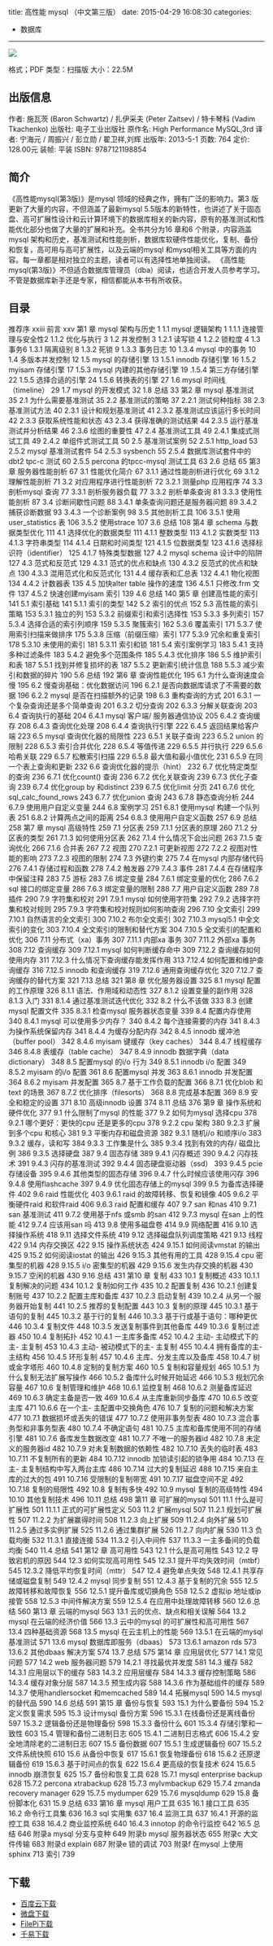 title: 高性能 mysql （中文第三版）
date: 2015-04-29 16:08:30
categories:
  - 数据库
---

![](http://img4.douban.com/lpic/s27783358.jpg)

格式；PDF
类型：扫描版
大小：22.5M

<!--more-->

## 出版信息 ##

作者: 施瓦茨 (Baron Schwartz) / 扎伊采夫 (Peter Zaitsev) / 特卡琴科 (Vadim Tkachenko) 
出版社: 电子工业出版社
原作名: High Performance MySQL,3rd
译者: 宁海元 / 周振兴 / 彭立勋 / 翟卫祥,刘辉 
出版年: 2013-5-1
页数: 764
定价: 128.00元
装帧: 平装
ISBN: 9787121198854

## 简介 ##

《高性能mysql(第3版)》是mysql 领域的经典之作，拥有广泛的影响力。第3 版更新了大量的内容，不但涵盖了最新mysql 5.5版本的新特性，也讲述了关于固态盘、高可扩展性设计和云计算环境下的数据库相关的新内容，原有的基准测试和性能优化部分也做了大量的扩展和补充。全书共分为16 章和6 个附录，内容涵盖mysql 架构和历史，基准测试和性能剖析，数据库软硬件性能优化，复制、备份和恢复，高可用与高可扩展性，以及云端的mysql 和mysql相关工具等方面的内容。每一章都是相对独立的主题，读者可以有选择性地单独阅读。
《高性能mysql(第3版)》不但适合数据库管理员（dba）阅读，也适合开发人员参考学习。不管是数据库新手还是专家，相信都能从本书有所收获。

## 目录 ##

推荐序 xxiii
前言 xxv
第1 章 mysql 架构与历史 1
1.1 mysql 逻辑架构 1
1.1.1 连接管理与安全性2
1.1.2 优化与执行 3
1.2 并发控制 3
1.2.1 读写锁 4
1.2.2 锁粒度 4
1.3 事务6
1.3.1 隔离级别 8
1.3.2 死锁 9
1.3.3 事务日志 10
1.3.4 mysql 中的事务 10
1.4 多版本并发控制 12
1.5 mysql 的存储引擎 13
1.5.1 innodb 存储引擎 16
1.5.2 myisam 存储引擎 17
1.5.3 mysql 内建的其他存储引擎 19
.1.5.4 第三方存储引擎 22
1.5.5 选择合适的引擎 24
1.5.6 转换表的引擎 27
1.6 mysql 时间线（timeline） 29
1.7 mysql 的开发模式 32
1.8 总结 33
第2 章 mysql 基准测试 35
2.1 为什么需要基准测试 35
2.2 基准测试的策略 37
2.2.1 测试何种指标 38
2.3 基准测试方法 40
2.3.1 设计和规划基准测试 41
2.3.2 基准测试应该运行多长时间 42
2.3.3 获取系统性能和状态 43
2.3.4 获得准确的测试结果 44
2.3.5 运行基准测试并分析结果 46
2.3.6 绘图的重要性 47
2.4 基准测试工具 49
2.4.1 集成式测试工具 49
2.4.2 单组件式测试工具 50
2.5 基准测试案例 52
2.5.1 http_load 53
2.5.2 mysql 基准测试套件 54
2.5.3 sysbench 55
2.5.4 数据库测试套件中的dbt2 tpc-c 测试 60
2.5.5 percona 的tpcc-mysql 测试工具 63
2.6 总结 65
第3 章 服务器性能剖析 67
3.1 性能优化简介 67
3.1.1 通过性能剖析进行优化 69
3.1.2 理解性能剖析 71
3.2 对应用程序进行性能剖析 72
3.2.1 测量php 应用程序 74
3.3 剖析mysql 查询 77
3.3.1 剖析服务器负载 77
3.3.2 剖析单条查询 81
3.3.3 使用性能剖析 87
3.4 诊断间歇性问题 88
3.4.1 单条查询问题还是服务器问题 89
3.4.2 捕获诊断数据 93
3.4.3 一个诊断案例 98
3.5 其他剖析工具 106
3.5.1 使用user_statistics 表 106
3.5.2 使用strace 107
3.6 总结 108
第4 章 schema 与数据类型优化 111
4.1 选择优化的数据类型 111
4.1.1 整数类型 113
4.1.2 实数类型 113
4.1.3 字符串类型 114
4.1.4 日期和时间类型 121
4.1.5 位数据类型 123
4.1.6 选择标识符（identifier） 125
4.1.7 特殊类型数据 127
4.2 mysql schema 设计中的陷阱 127
4.3 范式和反范式 129
4.3.1 范式的优点和缺点 130
4.3.2 反范式的优点和缺点 130
4.3.3 混用范式化和反范式化 131
4.4 缓存表和汇总表 132
4.4.1 物化视图 134
4.4.2 计数器表 135
4.5 加快alter table 操作的速度 136
4.5.1 只修改.frm 文件 137
4.5.2 快速创建myisam 索引 139
4.6 总结 140
第5 章 创建高性能的索引 141
5.1 索引基础 141
5.1.1 索引的类型 142
5.2 索引的优点 152
5.3 高性能的索引策略 153
5.3.1 独立的列 153
5.3.2 前缀索引和索引选择性 153
5.3.3 多列索引 157
5.3.4 选择合适的索引列顺序 159
5.3.5 聚簇索引 162
5.3.6 覆盖索引 171
5.3.7 使用索引扫描来做排序 175
5.3.8 压缩（前缀压缩）索引 177
5.3.9 冗余和重复索引 178
5.3.10 未使用的索引 181
5.3.11 索引和锁 181
5.4 索引案例学习 183
5.4.1 支持多种过滤条件 183
5.4.2 避免多个范围条件 185
5.4.3 优化排序 186
5.5 维护索引和表 187
5.5.1 找到并修复损坏的表 187
5.5.2 更新索引统计信息 188
5.5.3 减少索引和数据的碎片 190
5.6 总结 192
第6 章 查询性能优化 195
6.1 为什么查询速度会慢 195
6.2 慢查询基础：优化数据访问 196
6.2.1 是否向数据库请求了不需要的数据 196
6.2.2 mysql 是否在扫描额外的记录 198
6.3 重构查询的方式 201
6.3.1 一个复杂查询还是多个简单查询 201
6.3.2 切分查询 202
6.3.3 分解关联查询 203
6.4 查询执行的基础 204
6.4.1 mysql 客户端/ 服务器通信协议 205
6.4.2 查询缓存 208
6.4.3 查询优化处理 208
6.4.4 查询执行引擎 222
6.4.5 返回结果给客户端 223
6.5 mysql 查询优化器的局限性 223
6.5.1 关联子查询 223
6.5.2 union 的限制 228
6.5.3 索引合并优化 228
6.5.4 等值传递 229
6.5.5 并行执行 229
6.5.6 哈希关联 229
6.5.7 松散索引扫描 229
6.5.8 最大值和最小值优化 231
6.5.9 在同一个表上查询和更新 232
6.6 查询优化器的提示（hint） 232
6.7 优化特定类型的查询 236
6.7.1 优化count() 查询 236
6.7.2 优化关联查询 239
6.7.3 优化子查询 239
6.7.4 优化group by 和distinct 239
6.7.5 优化limit 分页 241
6.7.6 优化sql_calc_found_rows 243
6.7.7 优化union 查询 243
6.7.8 静态查询分析 244
6.7.9 使用用户自定义变量 244
6.8 案例学习 251
6.8.1 使用mysql 构建一个队列表 251
6.8.2 计算两点之间的距离 254
6.8.3 使用用户自定义函数 257
6.9 总结 258
第7 章 mysql 高级特性 259
7.1 分区表 259
7.1.1 分区表的原理 260
7.1.2 分区表的类型 261
7.1.3 如何使用分区表 262
7.1.4 什么情况下会出问题 263
7.1.5 查询优化 266
7.1.6 合并表 267
7.2 视图 270
7.2.1 可更新视图 272
7.2.2 视图对性能的影响 273
7.2.3 视图的限制 274
7.3 外键约束 275
7.4 在mysql 内部存储代码 276
7.4.1 存储过程和函数 278
7.4.2 触发器 279
7.4.3 事件 281
7.4.4 在存储程序中保留注释 283
7.5 游标 283
7.6 绑定变量 284
7.6.1 绑定变量的优化 286
7.6.2 sql 接口的绑定变量 286
7.6.3 绑定变量的限制 288
7.7 用户自定义函数 289
7.8 插件 290
7.9 字符集和校对 291
7.9.1 mysql 如何使用字符集 292
7.9.2 选择字符集和校对规则 295
7.9.3 字符集和校对规则如何影响查询 296
7.10 全文索引 299
7.10.1 自然语言的全文索引 300
7.10.2 布尔全文索引 302
7.10.3 mysql5.1 中全文索引的变化 303
7.10.4 全文索引的限制和替代方案 304
7.10.5 全文索引的配置和优化 306
7.11 分布式（xa）事务 307
7.11.1 内部xa 事务 307
7.11.2 外部xa 事务 308
7.12 查询缓存 309
7.12.1 mysql 如何判断缓存命中 309
7.12.2 查询缓存如何使用内存 311
7.12.3 什么情况下查询缓存能发挥作用 313
7.12.4 如何配置和维护查询缓存 316
7.12.5 innodb 和查询缓存 319
7.12.6 通用查询缓存优化 320
7.12.7 查询缓存的替代方案 321
7.13 总结 321
第8 章 优化服务器设置 325
8.1 mysql 配置的工作原理 326
8.1.1 语法、作用域和动态性 327
8.1.2 设置变量的副作用 328
8.1.3 入门 331
8.1.4 通过基准测试迭代优化 332
8.2 什么不该做 333
8.3 创建mysql 配置文件 335
8.3.1 检查mysql 服务器状态变量 339
8.4 配置内存使用 340
8.4.1 mysql 可以使用多少内存？ 340
8.4.2 每个连接需要的内存 341
8.4.3 为操作系统保留内存 341
8.4.4 为缓存分配内存 342
8.4.5 innodb 缓冲池（buffer pool） 342
8.4.6 myisam 键缓存（key caches） 344
8.4.7 线程缓存 346
8.4.8 表缓存（table cache） 347
8.4.9 innodb 数据字典（data dictionary） 348
8.5 配置mysql 的i/o 行为 349
8.5.1 innodb i/o 配置 349
8.5.2 myisam 的i/o 配置 361
8.6 配置mysql 并发 363
8.6.1 innodb 并发配置 364
8.6.2 myisam 并发配置 365
8.7 基于工作负载的配置 366
8.7.1 优化blob 和text 的场景 367
8.7.2 优化排序（filesorts） 368
8.8 完成基本配置 369
8.9 安全和稳定的设置 371
8.10 高级innodb 设置 374
8.11 总结 376
第9 章 操作系统和硬件优化 377
9.1 什么限制了mysql 的性能 377
9.2 如何为mysql 选择cpu 378
9.2.1 哪个更好：更快的cpu 还是更多的cpu 378
9.2.2 cpu 架构 380
9.2.3 扩展到多个cpu 和核心 381
9.3 平衡内存和磁盘资源 382
9.3.1 随机i/o 和顺序i/o 383
9.3.2 缓存，读和写 384
9.3.3 工作集是什么 385
9.3.4 找到有效的内存/ 磁盘比例 386
9.3.5 选择硬盘 387
9.4 固态存储 389
9.4.1 闪存概述 390
9.4.2 闪存技术 391
9.4.3 闪存的基准测试 392
9.4.4 固态硬盘驱动器（ssd） 393
9.4.5 pcie 存储设备 395
9.4.6 其他类型的固态存储 396
9.4.7 什么时候应该使用闪存 396
9.4.8 使用flashcache 397
9.4.9 优化固态存储上的mysql 399
9.5 为备库选择硬件 402
9.6 raid 性能优化 403
9.6.1 raid 的故障转移、恢复和镜像 405
9.6.2 平衡硬件raid 和软件raid 406
9.6.3 raid 配置和缓存 407
9.7 san 和nas 410
9.7.1 san 基准测试 411
9.7.2 使用基于nfs 或smb 的san 412
9.7.3 mysql 在san 上的性能 412
9.7.4 应该用san 吗 413
9.8 使用多磁盘卷 414
9.9 网络配置 416
9.10 选择操作系统 418
9.11 选择文件系统 419
9.12 选择磁盘队列调度策略 421
9.13 线程 422
9.14 内存交换区 422
9.15 操作系统状态 424
9.15.1 如何阅读vmstat 的输出 425
9.15.2 如何阅读iostat 的输出 426
9.15.3 其他有用的工具 428
9.15.4 cpu 密集型的机器 428
9.15.5 i/o 密集型的机器 429
9.15.6 发生内存交换的机器 430
9.15.7 空闲的机器 430
9.16 总结 431
第10 章 复制 433
10.1 复制概述 433
10.1.1 复制解决的问题 434
10.1.2 复制如何工作 435
10.2 配置复制 436
10.2.1 创建复制账号 437
10.2.2 配置主库和备库 437
10.2.3 启动复制 439
10.2.4 从另一个服务器开始复制 441
10.2.5 推荐的复制配置 443
10.3 复制的原理 445
10.3.1 基于语句的复制 445
10.3.2 基于行的复制 446
10.3.3 基于行或基于语句：哪种更优 446
10.3.4 复制文件 448
10.3.5 发送复制事件到其他备库 449
10.3.6 复制过滤器 450
10.4 复制拓扑 452
10.4.1 一主库多备库 452
10.4.2 主动- 主动模式下的主- 主复制 453
10.4.3 主动- 被动模式下的主- 主复制 455
10.4.4 拥有备库的主- 主结构 456
10.4.5 环形复制 457
10.4.6 主库、分发主库以及备库 458
10.4.7 树或金字塔形 460
10.4.8 定制的复制方案 460
10.5 复制和容量规划 465
10.5.1 为什么复制无法扩展写操作 466
10.5.2 备库什么时候开始延迟 466
10.5.3 规划冗余容量 467
10.6 复制管理和维护 468
10.6.1 监控复制 468
10.6.2 测量备库延迟 469
10.6.3 确定主备是否一致 469
10.6.4 从主库重新同步备库 470
10.6.5 改变主库 471
10.6.6 在一个主- 主配置中交换角色 476
10.7 复制的问题和解决方案 477
10.7.1 数据损坏或丢失的错误 477
10.7.2 使用非事务型表 480
10.7.3 混合事务型和非事务型表 480
10.7.4 不确定语句 481
10.7.5 主库和备库使用不同的存储引擎 481
10.7.6 备库发生数据改变 481
10.7.7 不唯一的服务器id 482
10.7.8 未定义的服务器id 482
10.7.9 对未复制数据的依赖性 482
10.7.10 丢失的临时表 483
10.7.11 不复制所有的更新 484
10.7.12 innodb 加锁读引起的锁争用 484
10.7.13 在主- 主复制结构中写入两台主库 486
10.7.14 过大的复制延迟 488
10.7.15 来自主库的过大的包 491
10.7.16 受限制的复制带宽 491
10.7.17 磁盘空间不足 492
10.7.18 复制的局限性 492
10.8 复制有多快 492
10.9 mysql 复制的高级特性 494
10.10 其他复制技术 496
10.11 总结 498
第11 章 可扩展的mysql 501
11.1 什么是可扩展性 501
11.1.1 正式的可扩展性定义 503
11.2 扩展mysql 507
11.2.1 规划可扩展性 507
11.2.2 为扩展赢得时间 508
11.2.3 向上扩展 509
11.2.4 向外扩展 510
11.2.5 通过多实例扩展 525
11.2.6 通过集群扩展 526
11.2.7 向内扩展 530
11.3 负载均衡 532
11.3.1 直接连接 534
11.3.2 引入中间件 537
11.3.3 一主多备间的负载均衡 540
11.4 总结 541
第12 章 高可用性 543
12.1 什么是高可用性 543
12.2 导致宕机的原因 544
12.3 如何实现高可用性 545
12.3.1 提升平均失效时间（mtbf） 545
12.3.2 降低平均恢复时间（mttr） 547
12.4 避免单点失效 548
12.4.1 共享存储或磁盘复制 549
12.4.2 mysql 同步复制 551
12.4.3 基于复制的冗余 555
12.5 故障转移和故障恢复 556
12.5.1 提升备库或切换角色 558
12.5.2 虚拟ip 地址或ip 接管 558
12.5.3 中间件解决方案 559
12.5.4 在应用中处理故障转移 560
12.6 总结 560
第13 章 云端的mysql 563
13.1 云的优点、缺点和相关误解 564
13.2 mysql 在云端的经济价值 566
13.3 云中的mysql 的可扩展性和高可用性 567
13.4 四种基础资源 568
13.5 mysql 在云主机上的性能 569
13.5.1 在云端的mysql 基准测试 571
13.6 mysql 数据库即服务（dbaas） 573
13.6.1 amazon rds 573
13.6.2 其他dbaas 解决方案 574
13.7 总结 575
第14 章 应用层优化 577
14.1 常见问题 577
14.2 web 服务器问题 579
14.2.1 寻找最优并发度 581
14.3 缓存 582
14.3.1 应用层以下的缓存 583
14.3.2 应用层缓存 584
14.3.3 缓存控制策略 586
14.3.4 缓存对象分层 587
14.3.5 预生成内容 588
14.3.6 作为基础组件的缓存 589
14.3.7 使用handlersocket 和memcached 589
14.4 拓展mysql 590
14.5 mysql 的替代品 590
14.6 总结 591
第15 章 备份与恢复 593
15.1 为什么要备份 594
15.2 定义恢复需求 595
15.3 设计mysql 备份方案 596
15.3.1 在线备份还是离线备份 597
15.3.2 逻辑备份还是物理备份 598
15.3.3 备份什么 601
15.3.4 存储引擎和一致性 603
15.4 管理和备份二进制日志 605
15.4.1 二进制日志格式 606
15.4.2 安全地清除老的二进制日志 607
15.5 备份数据 607
15.5.1 生成逻辑备份 607
15.5.2 文件系统快照 610
15.6 从备份中恢复 617
15.6.1 恢复物理备份 618
15.6.2 还原逻辑备份 619
15.6.3 基于时间点的恢复 622
15.6.4 更高级的恢复技术 624
15.6.5 innodb 崩溃恢复 625
15.7 备份和恢复工具 628
15.7.1 mysql enterprise backup 628
15.7.2 percona xtrabackup 628
15.7.3 mylvmbackup 629
15.7.4 zmanda recovery manager 629
15.7.5 mydumper 629
15.7.6 mysqldump 629
15.8 备份脚本化 631
15.9 总结 633
第16 章 mysql 用户工具 635
16.1 接口工具 635
16.2 命令行工具集 636
16.3 sql 实用集 637
16.4 监测工具 637
16.4.1 开源的监控工具 638
16.4.2 商业监控系统 640
16.4.3 innotop 的命令行监控 642
16.5 总结 646
附录a mysql 分支与变种 649
附录b mysql 服务器状态 655
附录c 大文件传输 683
附录d explain 687
附录e 锁的调试 703
附录f 在mysql 上使用sphinx 713
索引 739

## 下载 ##

+ [百度云下载](http://pan.baidu.com/s/1gd4azuF)
+ [微盘下载](http://vdisk.weibo.com/s/aADaW4YRFlWZv)
+ [FilePi下载](http://filepi.com/i/slkmYJV)
+ [千易下载](http://1000eb.com/1ggg2)

<!-- 2e
* [微盘下载](http://vdisk.weibo.com/s/aADaW4YRP1k22)
* [百度云下载](http://pan.baidu.com/s/1jGIeLM2)
* [MEGA下载](https://mega.co.nz/#!CUcRiJhS!HwdTO-inc7hjJqRnVP7keQ-2JIbuj4kw4C2p-7zxA7w)
-->